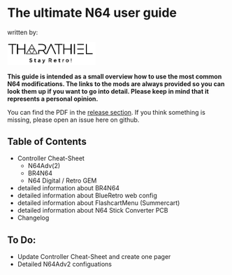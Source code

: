 # The ultimate N64 user guide

written by:

<img src="https://github.com/TharathielCB/ultimate-n64-user-guide/blob/main/IMG/Logo_Tharathiel_B-W.png" width=40% height=40%>

**This guide is intended as a small overview how to use the most common N64 modifications. The links to the mods are always provided so you can look them up if you want to go into detail. Please keep in mind that it represents a personal opinion.**

You can find the PDF in the [release section](https://github.com/TharathielCB/ultimate-n64-user-guide/releases). If you think something is missing, please open an issue here on github.

## Table of Contents
- Controller Cheat-Sheet
  - N64Adv(2)
  - BR4N64
  - N64 Digital / Retro GEM
- detailed information about BR4N64
- detailed information about BlueRetro web config
- detailed information about FlashcartMenu (Summercart)
- detailed information about N64 Stick Converter PCB
- Changelog

## To Do: 
- Update Controller Cheat-Sheet and create one pager
- Detailed N64Adv2 configuations
